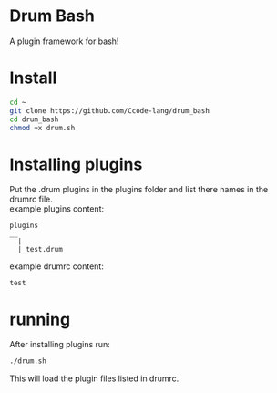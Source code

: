 # Drum Bash
A plugin framework for bash!
# Install
```bash
cd ~
git clone https://github.com/Ccode-lang/drum_bash
cd drum_bash
chmod +x drum.sh
```
# Installing plugins
Put the .drum plugins in the plugins folder and list there names in the drumrc file.  
example plugins content:
```
plugins
__
  |
  |_test.drum
```
example drumrc content:
```
test
```
# running
After installing plugins run:
```bash
./drum.sh
```
This will load the plugin files listed in drumrc.

